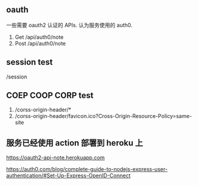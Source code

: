 ## oauth

一些需要 oauth2 认证的 APIs. 认为服务使用的 auth0.

1. Get /api/auth0/note
2. Post /api/auth0/note

## session test

/session

## COEP COOP CORP test

1. /corss-origin-header/\*
2. /corss-origin-header/favicon.ico?Cross-Origin-Resource-Policy=same-site

## 服务已经使用 action 部署到 heroku 上

https://oauth2-api-note.herokuapp.com

https://auth0.com/blog/complete-guide-to-nodejs-express-user-authentication/#Set-Up-Express-OpenID-Connect
